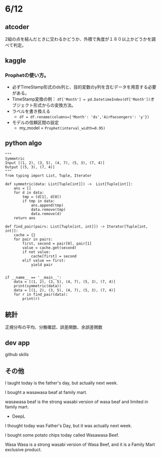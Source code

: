 # 6/12

## atcoder
2組の点を結んだときに交わるかどうか、外積で角度が１８０以上かどうかを調べて判定。

## kaggle
### Prophetの使い方。

- 必ずTimeStamp形式のds列と、目的変数のy列を含むデータを用意する必要がある。
 - TimeStamp変換の例：
 `df['Month'] = pd.DatetimeIndex(df['Month'])`オブジェクト形式からの変換方法。
 - ラベルを書き換える
   - `df = df.rename(columns={'Month': 'ds','AirPassengers': 'y'})`
- モデルの信頼区間の設定
  - my_model = `Prophet(interval_width=0.95)`


## python algo

```
"""
Symmetric
Input [(1, 2), (3, 5), (4, 7), (5, 3), (7, 4)]
Output [(5, 3), (7, 4)]
"""
from typing import List, Tuple, Iterator

def symmetric(data: List[Tuple[int]]) ->  List[Tuple[int]]:
    ans = []
    for d in data:
        tmp = (d[1], d[0])
        if tmp in data:
            ans.append(tmp)
            data.remove(tmp)
            data.remove(d)
    return ans

def find_pair(pairs: List[Tuple[int, int]]) -> Iterator[Tuple[int, int]]:
    cache = {}
    for pair in pairs:
        first, second = pair[0], pair[1]
        value = cache.get(second)
        if not value:
            cache[first] = second
        elif value == first:
            yield pair


if __name__ == '__main__':
    data = [(1, 2), (3, 5), (4, 7), (5, 3), (7, 4)]
    print(symmetric(data))
    data = [(1, 2), (3, 5), (4, 7), (5, 3), (7, 4)]
    for r in find_pair(data):
        print(r)

```

## 統計
正規分布の平均、分散確認、誤差関数、余誤差関数

## dev app
github skills

## その他
I taught today is the father's day, but actually next week.

I bought a wasawasa beaf at family mart.

wasawasa beaf is the strong wasabi version of wasa beaf and limited in family mart.

- DeepL

I thought today was Father's Day, but it was actually next week.

I bought some potato chips today called Wasawasa Beef.

Wasa Wasa is a strong wasabi version of Wasa Beef, and it is a Family Mart exclusive product.
